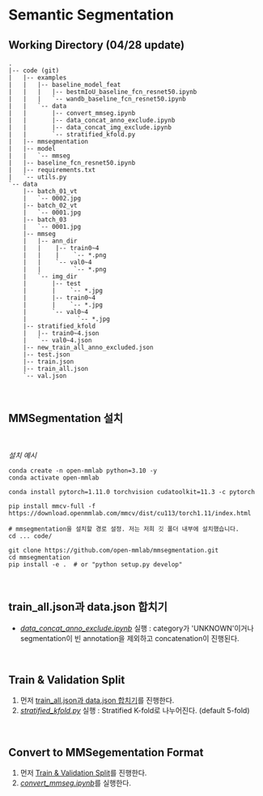 # Semantic Segmentation

## Working Directory (04/28 update)

```
.
|-- code (git)
|   |-- examples
|   |   |-- baseline_model_feat
|   |   |   |-- bestmIoU_baseline_fcn_resnet50.ipynb
|   |   |   `-- wandb_baseline_fcn_resnet50.ipynb
|   |   `-- data
|   |       |-- convert_mmseg.ipynb
|   |       |-- data_concat_anno_exclude.ipynb
|   |       |-- data_concat_img_exclude.ipynb
|   |       `-- stratified_kfold.py
|   |-- mmsegmentation
|   |-- model
|   |   `-- mmseg
|   |-- baseline_fcn_resnet50.ipynb
|   |-- requirements.txt
|   `-- utils.py
`-- data
    |-- batch_01_vt
    |   `-- 0002.jpg
    |-- batch_02_vt
    |   `-- 0001.jpg
    |-- batch_03
    |   `-- 0001.jpg
    |-- mmseg
    |   |-- ann_dir
    |   |    |-- train0~4
    |   |    |    `-- *.png
    |   |    `-- val0~4
    |   |         `-- *.png
    |   `-- img_dir
    |       |-- test
    |       |    `-- *.jpg
    |       |-- train0~4
    |       |    `-- *.jpg 
    |       `-- val0~4
    |              `-- *.jpg
    |-- stratified_kfold
    |   |-- train0~4.json
    |   `-- val0~4.json
    |-- new_train_all_anno_excluded.json
    |-- test.json
    |-- train.json
    |-- train_all.json
    `-- val.json
```

<br>

## MMSegmentation 설치

<br>

_설치 예시_
```
conda create -n open-mmlab python=3.10 -y
conda activate open-mmlab

conda install pytorch=1.11.0 torchvision cudatoolkit=11.3 -c pytorch

pip install mmcv-full -f https://download.openmmlab.com/mmcv/dist/cu113/torch1.11/index.html

# mmsegmentation을 설치할 경로 설정. 저는 저희 깃 폴더 내부에 설치했습니다.
cd ... code/

git clone https://github.com/open-mmlab/mmsegmentation.git
cd mmsegmentation
pip install -e .  # or "python setup.py develop"
```

<br>

## train_all.json과 data.json 합치기
- [_data_concat_anno_exclude.ipynb_](https://github.com/boostcampaitech3/level2-semantic-segmentation-level2-cv-09/blob/develop/examples/data/data_concat_anno_exclude.ipynb) 실행 : category가 'UNKNOWN'이거나 segmentation이 빈 annotation을 제외하고 concatenation이 진행된다.

<br>

## Train & Validation Split
1. 먼저 [train_all.json과 data.json 합치기](#trainalljson과-datajson-합치기)를 진행한다.
2. [_stratified_kfold.py_](https://github.com/boostcampaitech3/level2-semantic-segmentation-level2-cv-09/blob/develop/examples/data/stratified_kfold.py) 실행 : Stratified K-fold로 나누어진다. (default 5-fold)

<br>

## Convert to MMSegementation Format
1. 먼저 [Train & Validation Split](#train--validation-split)를 진행한다.
2. [_convert_mmseg.ipynb_](https://github.com/boostcampaitech3/level2-semantic-segmentation-level2-cv-09/blob/develop/examples/data/convert_mmseg.ipynb)를 실행한다.